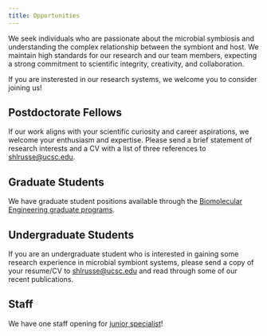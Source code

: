 ```yaml
---
title: Opportunities
---
```


<p>We seek individuals who are passionate about the microbial symbiosis and understanding the complex relationship between the symbiont and host.
We maintain high standards for our research and our team members, expecting a strong commitment to scientific integrity, creativity, and collaboration.</p>
If you are insterested in our research systems, we welcome you to consider joining us!

## Postdoctorate Fellows

If our work aligns with your scientific curiosity and career aspirations, we welcome your enthusiasm and expertise. 
Please send a brief statement of research interests and a CV with a list of three references to <u>shlrusse@ucsc.edu</u>.

## Graduate Students

We have graduate student positions available through the [Biomolecular Engineering graduate programs](https://grad.soe.ucsc.edu/bmeb).

## Undergraduate Students

If you are an undergraduate student who is interested in gaining some research experience in microbial symbiont systems, please send a copy of your resume/CV to <u>shlrusse@ucsc.edu</u> and read through some of our recent publications.

## Staff

We have one staff opening for [junior specialist](https://recruit.ucsc.edu/JPF01674)!
